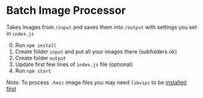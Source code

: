 # Batch Image Processor

Takes images from `/input` and saves them into `/output` with settings you set in `index.js`

0. Run `npm install`
1. Create folder `input` and put all your images there (subfolders ok)
2. Create folder `output`
3. Update first few lines of `index.js` file (optional)
4. Run `npm start`

_Note:_ To process `.heic` image files you may need `libvips` to be [installed first](https://www.libvips.org/install.html)
